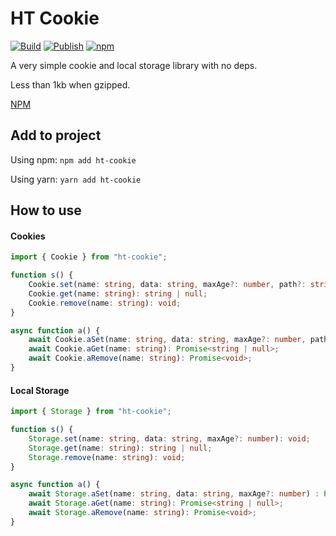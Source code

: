 # HT Cookie
[![Build](https://github.com/harmless-tech/ht-cookie/actions/workflows/build.yml/badge.svg)](https://github.com/harmless-tech/ht-cookie/actions/workflows/build.yml)
[![Publish](https://github.com/harmless-tech/ht-cookie/actions/workflows/publish.yml/badge.svg)](https://github.com/harmless-tech/ht-cookie/actions/workflows/publish.yml)
[![npm](https://img.shields.io/npm/v/ht-cookie)](https://www.npmjs.com/package/ht-cookie)

A very simple cookie and local storage library with no deps.

Less than 1kb when gzipped.

[NPM](https://www.npmjs.com/package/ht-cookie)

## Add to project
Using npm:
```npm add ht-cookie```

Using yarn:
```yarn add ht-cookie```

## How to use

#### Cookies
```typescript
import { Cookie } from "ht-cookie";

function s() {
    Cookie.set(name: string, data: string, maxAge?: number, path?: string, sameSite?: string, secure?: boolean): void;
    Cookie.get(name: string): string | null;
    Cookie.remove(name: string): void;
}

async function a() {
    await Cookie.aSet(name: string, data: string, maxAge?: number, path?: string, sameSite?: string, secure?: boolean) : Promise<void>;
    await Cookie.aGet(name: string): Promise<string | null>;
    await Cookie.aRemove(name: string): Promise<void>;
}
```

#### Local Storage
```typescript
import { Storage } from "ht-cookie";

function s() {
    Storage.set(name: string, data: string, maxAge?: number): void;
    Storage.get(name: string): string | null;
    Storage.remove(name: string): void;
}

async function a() {
    await Storage.aSet(name: string, data: string, maxAge?: number) : Promise<void>;
    await Storage.aGet(name: string): Promise<string | null>;
    await Storage.aRemove(name: string): Promise<void>;
}
```
